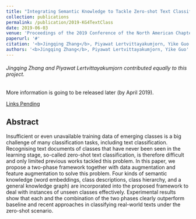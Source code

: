 ```yaml
---
title: "Integrating Semantic Knowledge to Tackle Zero-shot Text Classification"
collection: publications
permalink: /publication/2019-KG4TextClass
date: 2019-06-03
venue: 'Proceedings of the 2019 Conference of the North American Chapter of the Association for Computational Linguistics: Human Language Technologies (NAACL-HLT)'
paperurl: '#'
citation: '<b>Jingqing Zhang</b>, Piyawat Lertvittayakumjorn, Yike Guo. "Integrating Semantic Knowledge to Tackle Zero-shot Text Classification". In Proceedings of the 2019 Conference of the North American Chapter of the Association for Computational Linguistics: Human Language Technologies (NAACL-HLT), 2019.'
authors: '<b>Jingqing Zhang</b>, Piyawat Lertvittayakumjorn, Yike Guo'
---
```


###### Jingqing Zhang and Piyawat Lertvittayakumjorn contributed equally to this project.

More information is going to be released later (by April 2019).

[Links Pending](#)

## Abstract
Insufficient or even unavailable training data of emerging classes is a big challenge of many classification tasks, including text classification.
Recognising text documents of classes that have never been seen in the learning stage, so-called zero-shot text classification, is therefore difficult and only limited previous works tackled this problem.
In this paper, we propose a two-phase framework together with data augmentation and feature augmentation to solve this problem. Four kinds of semantic knowledge (word embeddings, class descriptions, class hierarchy, and a general knowledge graph) are incorporated into the proposed framework to deal with instances of unseen classes effectively. Experimental results show that each and the combination of the two phases clearly outperform baseline and recent approaches in classifying real-world texts under the zero-shot scenario. 


